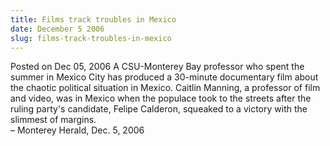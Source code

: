```yaml
---
title: Films track troubles in Mexico
date: December 5 2006
slug: films-track-troubles-in-mexico
---
```


 



<span class="date">Posted on Dec 05, 2006    </span>
A CSU-Monterey Bay professor who spent the summer in Mexico City
has produced a 30-minute documentary film about the chaotic
political situation in Mexico. Caitlin Manning, a professor of film
and video, was in Mexico when the populace took to the streets
after the ruling party&apos;s candidate, Felipe Calderon, squeaked to a
victory with the slimmest of margins.<br>
&#x2013; Monterey Herald, Dec. 5, 2006<br/></br>




```
